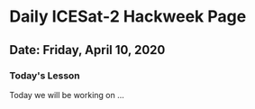 # Daily ICESat-2 Hackweek Page

## Date: Friday, April 10, 2020

### Today's Lesson

Today we will be working on ...


